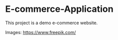 # E-commerce-Application


This project is a demo e-commerce website.

Images:
https://www.freepik.com/ 

